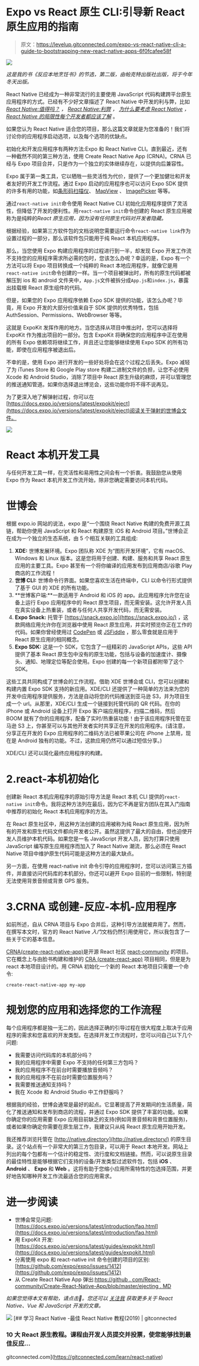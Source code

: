 # Expo vs React 原生 CLI:引导新 React 原生应用的指南

> 原文：<https://levelup.gitconnected.com/expo-vs-react-native-cli-a-guide-to-bootstrapping-new-react-native-apps-6f0fcafee58f>

![](img/d8d560920da296ad9afb1a058cdf3ce2.png)

*这是我的书《反应本地烹饪书》的节选，第二版，由帕克特出版社出版，将于今年冬天出版。*

React Native 已经成为一种非常流行的主要使用 JavaScript 代码构建跨平台原生应用程序的方式。已经有不少好文章描述了 React Native 中开发的利与弊，比如[*React Native:值得吗？*](https://proandroiddev.com/react-native-is-it-worth-it-part-i-398ec3fb9db7) *，* [*React Native:利弊*](https://www.netguru.co/blog/react-native-pros-and-cons) *，* [*为什么要考虑 React Native*](https://www.viget.com/articles/why-you-should-consider-react-native/) *，*[*React Native 的局限性每个开发者都应该了解*](https://www.simform.com/react-native-limitations-app-development/) 。

如果您认为 React Native 适合您的项目，那么这篇文章就是为您准备的！我们将讨论你的应用程序启动选项，以及每个选项的优缺点。

初始化和开发应用程序有两种方法:Expo 和 React Native CLI。直到最近，还有一种截然不同的第三种方法，使用 Create React Native App (CRNA)。CRNA 已经与 Expo 项目合并，只是作为一个独立的实体继续存在，以提供向后兼容性。

Expo 属于第一类工具，它以牺牲一些灵活性为代价，提供了一个更加健壮和开发者友好的开发工作流程。通过 Expo 启动的应用程序也可以访问 Expo SDK 提供的许多有用的功能，如[条形码扫描仪](https://docs.expo.io/versions/latest/sdk/bar-code-scanner)、 [MapView](https://docs.expo.io/versions/latest/sdk/map-view) 、 [ImagePicker](https://docs.expo.io/versions/latest/sdk/imagepicker) 等等。

通过`react-native init`命令使用 React Native CLI 初始化应用程序提供了灵活性，但降低了开发的便利性。用`react-native init`命令创建的 React 原生应用被称为是纯粹的*React 原生应用，因为没有任何原生代码对开发者隐藏。*

根据经验，如果第三方软件包的文档说明您需要运行命令`react-native link`作为设置过程的一部分，那么该软件包只能用于纯 React 本机应用程序。

那么，当您使用 Expo 构建应用程序的过程进行到一半，却发现 Expo 开发工作流不支持您的应用程序需求所必需的包时，您该怎么办呢？幸运的是，Expo 有一个方法可以将 Expo 项目转换成一个纯粹的 React 本地应用程序，就像它是用`react-native init`命令创建的一样。当一个项目被弹出时，所有的原生代码都被解压到 ios 和 android 文件夹中，`App.js`文件被拆分成`App.js`和`index.js`，暴露出挂载根 React 原生组件的代码。

但是，如果您的 Expo 应用程序依赖 Expo SDK 提供的功能，该怎么办呢？毕竟，用 Expo 开发的大部分价值来自于 SDK 提供的优秀特性，包括 AuthSession、Permissions、WebBrowser 等等。

这就是 ExpoKit 发挥作用的地方。当您选择从项目中推出时，您可以选择将 ExpoKit 作为推出项目的一部分。包含 ExpoKit 将确保您的应用程序中正在使用的所有 Expo 依赖项将继续工作，并且还让您能够继续使用 Expo SDK 的所有功能，即使在应用程序被退出后。

不幸的是，使用 Expo 进行开发的一些好处将会在这个过程之后丢失。Expo 减轻了为 iTunes Store 和 Google Play store 构建二进制文件的负担，让您不必使用 Xcode 和 Android Studio，消除了项目中 React 原生升级的麻烦，并可以管理您的推送通知管道。如果你选择退出博览会，这些功能你将不得不说再见。

为了更深入地了解弹射过程，你可以在[https://docs.expo.io/versions/latest/expokit/eject](https://docs.expo.io/versions/latest/expokit/eject)阅读关于弹射的世博会文件。

[![](img/26797da0642875dc5a034a11d5991f56.png)](https://gitconnected.com)

# React 本机开发工具

与任何开发工具一样，在灵活性和易用性之间会有一个折衷。我鼓励您从使用 Expo 作为 React 本机开发工作流开始，除非您确定需要访问本机代码。

# 世博会

根据 expo.io 网站的说法，expo 是“一个围绕 React Native 构建的免费开源工具链，帮助你使用 JavaScript 和 React 构建原生 iOS 和 Android 项目。”世博会正在成为一个独立的生态系统，由 5 个相互关联的工具组成:

1.  **XDE:** 世博发展环境。Expo 团队称 XDE 为“图形开发环境”，它有 macOS、Windows 和 Linux 版本。这是您将用于创建、构建、服务和共享 React 原生应用的主要工具。Expo 甚至有一个将你编译的应用发布到应用商店/谷歌 Play 商店的工作流程！
2.  **世博 CLI:** 世博命令行界面。如果您喜欢生活在终端中，CLI 以命令行形式提供了基于 GUI 的 XDE 的所有功能。
3.  **世博客户端:**一款适用于 Android 和 iOS 的 app。此应用程序允许您在设备上运行 Expo 应用程序中的 React 原生项目，而无需安装。这允许开发人员在真实设备上热重装，或者与任何人共享开发代码，而无需安装。
4.  **Expo Snack:** 托管于 [https://snack.expo.io](https://snack.expo.io/) ，这款网络应用允许你在浏览器中使用 React 原生应用，并实时预览你正在工作的代码。如果你曾经使用过 [CodePen](https://codepen.io/) 或 [JSFiddle](https://jsfiddle.net/) ，那么零食就是应用于 React 原生应用的相同概念。
5.  **Expo SDK:** 这是一个 SDK，它包含了一组精彩的 JavaScript APIs，这些 API 提供了基本 React 原生包中没有的原生功能，包括与设备的加速度计、摄像头、通知、地理定位等配合使用。Expo 创建的每一个新项目都附带了这个 SDK。

这些工具共同构成了世博会的工作流程。借助 XDE 世博会或 CLI，您可以创建和构建内置 Expo SDK 支持的新应用。XDE/CLI 还提供了一种简单的方法来为您的开发中应用程序提供服务，方法是自动将您的代码推送到亚马逊 S3，并为项目生成一个 url。从那里，XDE/CLI 生成一个链接到托管代码的 QR 代码。在你的 iPhone 或 Android 设备上打开 Expo 客户端应用程序，扫描二维码，然后 BOOM 就有了你的应用程序，配备了实时/热重装功能！由于该应用程序托管在亚马逊 S3 上，你甚至可以与其他开发者实时共享正在开发的应用程序。(请注意，分享正在开发的 Expo 应用程序的二维码方法已被苹果公司在 iPhone 上禁用，现在是 Android 独有的功能。不过，这款应用仍然可以通过短信分享。)

XDE/CLI 还可以简化最终应用程序的构建。

# 2.react-本机初始化

创建新 React 本机应用程序的原始引导方法是 React 本机 CLI 提供的`react-native init`命令。我将这种方法列在最后，因为它不再是官方团队在其入门指南中推荐的初始化 React 本机应用程序的方法。

在 React 原生社区中，用这种方法创建的应用被称为纯 React 原生应用，因为所有的开发和原生代码文件都向开发者公开。虽然这提供了最大的自由，但也迫使开发人员维护本机代码。如果您是一名 JavaScript 开发人员，因为打算只使用 JavaScript 编写原生应用程序而加入了 React Native 潮流，那么必须在 React Native 项目中维护原生代码可能是这种方法的最大缺点。

另一方面，在使用 react-native init 命令引导的应用程序时，您可以访问第三方插件，并直接访问代码库的本机部分。你还可以避开 Expo 目前的一些限制，特别是无法使用背景音频或背景 GPS 服务。

# 3.CRNA 或创建-反应-本机-应用程序

如前所述，自从 CRNA 项目与 Expo 合并后，这种引导方法就被弃用了。然而，在撰写本文时，官方的 React Native *入门*文档仍然引用使用它，所以我包含了一些关于它的基本信息。

[CRNA(create-react-native-app)](https://github.com/react-community/create-react-native-app)是开源 React 社区 [react-community](https://github.com/react-community) 的项目。它在概念上与由脸书构建和维护的 [CRA (create-react-app)](https://github.com/facebook/create-react-app) 项目相同，但是是为 react 本地项目设计的。用 CRNA 初始化一个新的 React 本地项目只需要一个命令:

```
create-react-native-app my-app
```

# 规划您的应用和选择您的工作流程

每个应用程序都是独一无二的，因此选择正确的引导过程在很大程度上取决于应用程序的需求和您喜欢的开发类型。在选择开发工作流程时，您可以问自己以下几个问题:

*   我需要访问代码库的本机部分吗？
*   我的应用程序中需要 Expo 不支持的任何第三方包吗？
*   我的应用程序不在前台时需要播放音频吗？
*   我的应用程序不在前台时需要位置服务吗？
*   我需要推送通知支持吗？
*   我在 Xcode 和 Android Studio 中工作舒服吗？

根据我的经验，世博会通常是最好的起点。它显著提高了开发期间的生活质量，简化了推送通知和发布到商店的流程，并通过 Expo SDK 提供了丰富的功能。如果你确定你的应用需要 Expo 应用目前缺乏的支持(例如背景音频和背景位置服务)，或者如果你确定你需要在原生层工作，我建议只从纯 React 原生应用开始开发。

我还推荐浏览托管在 [http://native.directory](http://native.directory/) 的原生目录。这个站点有一个非常大的第三方包目录，可以用于 React 本地开发。网站上列出的每个包都有一个估计的稳定性、流行度和文档链接。然而，可以说原生目录的最佳特性是能够根据它们支持的设备/开发类型过滤软件包，包括 **iOS** 、 **Android** 、 **Expo** 和 **Web** 。这将有助于您缩小应用所需特性的包选择范围，并更好地告知哪种开发工作流最适合您的应用需求。

# 进一步阅读

*   世博会常见问题:[https://docs.expo.io/versions/latest/introduction/faq.html](https://docs.expo.io/versions/latest/introduction/faq.html)
*   用 ExpoKit 开发:[https://docs.expo.io/versions/latest/guides/expokit.html](https://docs.expo.io/versions/latest/guides/expokit.html)
*   分离使用 expo 和 react-native init 命令创建的项目的区别:[https://github.com/expo/expo/issues/1412](https://github.com/expo/expo/issues/1412)
*   从 Create React Native App 弹出:[https://github . com/React-community/Create-React-Native-App/blob/master/ejecting . MD](https://github.com/react-community/create-react-native-app/blob/master/EJECTING.md)

*如果您觉得本文有帮助，请点击👏。您还可以* [*关注我*](https://medium.com/@warlyware) *获取更多关于 React Native、Vue 和 JavaScript 开发的文章。*

[![](img/d9fe9ae1a34de6a28338eae427dd6438.png)](https://levelup.gitconnected.com)[](https://gitconnected.com/learn/react-native) [## 学习 React Native -最佳 React Native 教程(2019) | gitconnected

### 10 大 React 原生教程。课程由开发人员提交并投票，使您能够找到最佳反应…

gitconnected.com](https://gitconnected.com/learn/react-native)